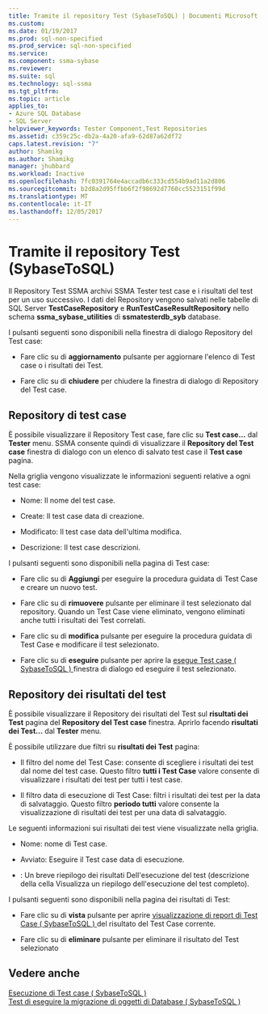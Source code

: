 ```yaml
---
title: Tramite il repository Test (SybaseToSQL) | Documenti Microsoft
ms.custom: 
ms.date: 01/19/2017
ms.prod: sql-non-specified
ms.prod_service: sql-non-specified
ms.service: 
ms.component: ssma-sybase
ms.reviewer: 
ms.suite: sql
ms.technology: sql-ssma
ms.tgt_pltfrm: 
ms.topic: article
applies_to:
- Azure SQL Database
- SQL Server
helpviewer_keywords: Tester Component,Test Repositories
ms.assetid: c359c25c-db2a-4a20-afa9-62d87a62df72
caps.latest.revision: "7"
author: Shamikg
ms.author: Shamikg
manager: jhubbard
ms.workload: Inactive
ms.openlocfilehash: 7fc0391764e4accadb6c333cd554b9ad11a2d806
ms.sourcegitcommit: b2d8a2d95ffbb6f2f98692d7760cc5523151f99d
ms.translationtype: MT
ms.contentlocale: it-IT
ms.lasthandoff: 12/05/2017
---
```

# <a name="using-test-repositories-sybasetosql"></a>Tramite il repository Test (SybaseToSQL)
Il Repository Test SSMA archivi SSMA Tester test case e i risultati del test per un uso successivo. I dati del Repository vengono salvati nelle tabelle di SQL Server **TestCaseRepository** e **RunTestCaseResultRepository** nello schema **ssma_sybase_utilities** di **ssmatesterdb_syb** database.  
  
I pulsanti seguenti sono disponibili nella finestra di dialogo Repository del Test case:  
  
-   Fare clic su di **aggiornamento** pulsante per aggiornare l'elenco di Test case o i risultati dei Test.  
  
-   Fare clic su di **chiudere** per chiudere la finestra di dialogo di Repository del Test case.  
  
## <a name="test-cases-repository"></a>Repository di test case  
È possibile visualizzare il Repository Test case, fare clic su **Test case...** dal **Tester** menu. SSMA consente quindi di visualizzare il **Repository del Test case** finestra di dialogo con un elenco di salvato test case il **Test case** pagina.  
  
Nella griglia vengono visualizzate le informazioni seguenti relative a ogni test case:  
  
-   Nome: Il nome del test case.  
  
-   Create: Il test case data di creazione.  
  
-   Modificato: Il test case data dell'ultima modifica.  
  
-   Descrizione: Il test case descrizioni.  
  
I pulsanti seguenti sono disponibili nella pagina di Test case:  
  
-   Fare clic su di **Aggiungi** per eseguire la procedura guidata di Test Case e creare un nuovo test.  
  
-   Fare clic su di **rimuovere** pulsante per eliminare il test selezionato dal repository. Quando un Test Case viene eliminato, vengono eliminati anche tutti i risultati dei Test correlati.  
  
-   Fare clic su di **modifica** pulsante per eseguire la procedura guidata di Test Case e modificare il test selezionato.  
  
-   Fare clic su di **eseguire** pulsante per aprire la [esegue Test case &#40; SybaseToSQL &#41; ](../../ssma/sybase/running-test-cases-sybasetosql.md) finestra di dialogo ed eseguire il test selezionato.  
  
## <a name="test-results-repository"></a>Repository dei risultati del test  
È possibile visualizzare il Repository dei risultati del Test sul **risultati dei Test** pagina del **Repository del Test case** finestra. Aprirlo facendo **risultati dei Test...** dal **Tester** menu.  
  
È possibile utilizzare due filtri su **risultati dei Test** pagina:  
  
-   Il filtro del nome del Test Case: consente di scegliere i risultati dei test dal nome del test case. Questo filtro **tutti i Test Case** valore consente di visualizzare i risultati dei test per tutti i test case.  
  
-   Il filtro data di esecuzione di Test Case: filtri i risultati dei test per la data di salvataggio. Questo filtro **periodo tutti** valore consente la visualizzazione di risultati dei test per una data di salvataggio.  
  
Le seguenti informazioni sui risultati dei test viene visualizzate nella griglia.  
  
-   Nome: nome di Test case.  
  
-   Avviato: Eseguire il Test case data di esecuzione.  
  
-   : Un breve riepilogo dei risultati Dell'esecuzione del test (descrizione della cella Visualizza un riepilogo dell'esecuzione del test completo).  
  
I pulsanti seguenti sono disponibili nella pagina dei risultati di Test:  
  
-   Fare clic su di **vista** pulsante per aprire [visualizzazione di report di Test Case &#40; SybaseToSQL &#41; ](../../ssma/sybase/viewing-test-case-reports-sybasetosql.md) del risultato del Test Case corrente.  
  
-   Fare clic su di **eliminare** pulsante per eliminare il risultato del Test selezionato  
  
## <a name="see-also"></a>Vedere anche  
[Esecuzione di Test case &#40; SybaseToSQL &#41;](../../ssma/sybase/running-test-cases-sybasetosql.md)  
[Test di eseguire la migrazione di oggetti di Database &#40; SybaseToSQL &#41;](../../ssma/sybase/testing-migrated-database-objects-sybasetosql.md)  
  
